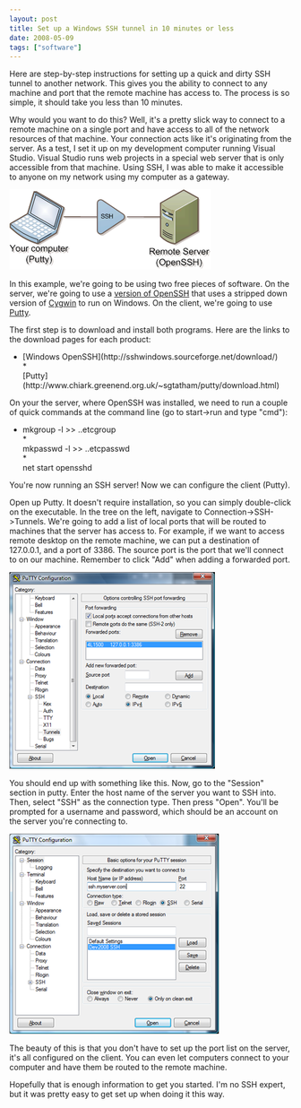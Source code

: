 ```yaml
---
layout: post
title: Set up a Windows SSH tunnel in 10 minutes or less
date: 2008-05-09
tags: ["software"]
---
```


Here are step-by-step instructions for setting up a quick and dirty SSH tunnel to another network. This gives you the ability to connect to any machine and port that the remote machine has access to. The process is so simple, it should take you less than 10 minutes.

Why would you want to do this? Well, it's a pretty slick way to connect to a remote machine on a single port and have access to all of the network resources of that machine. Your connection acts like it's originating from the server. As a test, I set it up on my development computer running Visual Studio. Visual Studio runs web projects in a special web server that is only accessible from that machine. Using SSH, I was able to make it accessible to anyone on my network using my computer as a gateway.

![SSH Diagram](ssh-diagram.gif) 

In this example, we're going to be using two free pieces of software. On the server, we're going to use a [version of OpenSSH](http://sshwindows.sourceforge.net/) that uses a stripped down version of [Cygwin](http://www.cygwin.com/) to run on Windows. On the client, we're going to use [Putty](http://www.chiark.greenend.org.uk/~sgtatham/putty/).

The first step is to download and install both programs. Here are the links to the download pages for each product:

*   <div align="left">[Windows OpenSSH](http://sshwindows.sourceforge.net/download/)</div>*   <div align="left">[Putty](http://www.chiark.greenend.org.uk/~sgtatham/putty/download.html)</div>  

On your the server, where OpenSSH was installed, we need to run a couple of quick commands at the command line (go to start->run and type &quot;cmd&quot;):

*   <div align="left">mkgroup -l &gt;&gt; ..etcgroup</div>*   <div align="left">mkpasswd -l &gt;&gt; ..etcpasswd</div>*   <div align="left">net start opensshd</div>  

You're now running an SSH server! Now we can configure the client (Putty).

Open up Putty. It doesn't require installation, so you can simply double-click on the executable. In the tree on the left, navigate to Connection-&gt;SSH-&gt;Tunnels. We're going to add a list of local ports that will be routed to machines that the server has access to. For example, if we want to access remote desktop on the remote machine, we can put a destination of 127.0.0.1, and a port of 3386\. The source port is the port that we'll connect to on our machine. Remember to click &quot;Add&quot; when adding a forwarded port.

![SSH Tunnels in Putty](image1.png) 

You should end up with something like this. Now, go to the &quot;Session&quot; section in putty. Enter the host name of the server you want to SSH into. Then, select &quot;SSH&quot; as the connection type. Then press &quot;Open&quot;. You'll be prompted for a username and password, which should be an account on the server you're connecting to.

![Putty Host Name Screen](image2.png) 

The beauty of this is that you don't have to set up the port list on the server, it's all configured on the client. You can even let computers connect to your computer and have them be routed to the remote machine.

Hopefully that is enough information to get you started. I'm no SSH expert, but it was pretty easy to get set up when doing it this way.
    